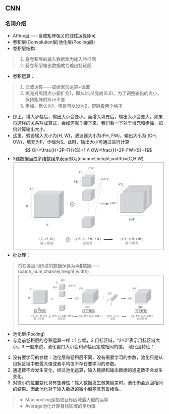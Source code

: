 ## CNN
### 名词介绍
- Affine层——当成矩阵相关的线性运算即可
- 卷积层(Convolution层)池化层(Pooling层)
- 卷积层结构：
> 1. 将卷积层的输入数据称为输入特征图
> 2. 将卷积层输出数据成为输出特征图
- 卷积运算：
> 1. 滤波运算——成绩累加运算+偏置
> 2. 填充对周围大小都扩充1，即从(4,4)变成(6,6)，为了调整输出的大小，保持矩阵的Size不变
> 3. 步幅，默认为1，但是可以设为2，即隔着两个格子  

- 综上，增大步幅后，输出大小会变小。而增大填充后，输出大小会变大。如果将这样的关系写成算式，会如何呢？接下来，我们看一下对于填充和步幅，如何计算输出大小。
- 这里，假设输入大小为(H, W)，滤波器大小为(FH, FW)，输出大小为
(OH, OW)，填充为P，步幅为S。此时，输出大小可通过进行计算
$$ OH=\frac{H+2P-FH}{S}+1 \\ 
 OW=\frac{H+2P-FW}{S}+1$$
- 3维数据当成多维数组来表示即为(channel,height,width)=(C,H,W)
![](../Pic_markdown/four_dimensions.PNG)
- 批处理：
> 将在各层间传递的数据保存为4维数据——(batch_num,channel,height,width)
![](../Pic_markdown/add_batch_num.PNG)

- 池化层(Pooling)
- 与之前卷积层的卷积运算一样：1.步幅，2.目标区域，“2×2”表示目标区域大小。3.一般来说，池化窗口大小会和步幅设定成相同的值。
池化层特征：
1. 没有要学习的参数：池化层和卷积层不同，没有需要学习的参数，池化只是从目标区域中取最大值或者平均值不存在要学习的参数。
2. 通道数不会发生变化，经过池化运算，输入数据和输出数据的通道数不会发生变化。
3. 对微小的位置变化具有鲁棒性：输入数据发生微笑偏差时，池化仍会返回相同的结果。因此池化对于输入数据的微小偏差具有鲁棒性。
> - Max pooling是指取目标区域最大值的运算
> - Average池化计算目标区域的平均值